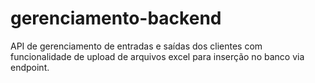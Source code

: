 # gerenciamento-backend
API de gerenciamento de entradas e saídas dos clientes com funcionalidade de upload de arquivos excel para inserção no banco via endpoint.

